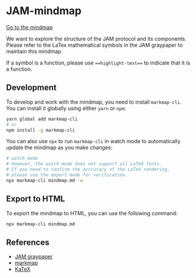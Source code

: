 # JAM-mindmap

[Go to the mindmap](https://New-JAMneration.github.io/JAM-mindmap)

We want to explore the structure of the JAM protocol and its components. Please refer to
the LaTex mathematical symbols in the JAM graypaper to maintain this mindmap.

If a symbol is a function, please use `==highlight-text==` to indicate that it is a function.

## Development

To develop and work with the mindmap, you need to install `markmap-cli`. You can install it globally using either `yarn` or `npm`:

```bash
yarn global add markmap-cli
# or
npm install -g markmap-cli
```

You can also use `npx` to run `markmap-cli` in watch mode to automatically update the mindmap as you make changes:

```bash
# watch mode
# However, the watch mode does not support all LaTeX fonts.
# If you need to confirm the acccuracy of the LaTeX rendering,
# please use the export mode for verification.
npx markmap-cli mindmap.md -w
```

## Export to HTML

To export the mindmap to HTML, you can use the following command:

```bash
npx markmap-cli mindmap.md
```

## References

- [JAM graypaper](https://graypaper.com/)
- [markmap](https://markmap.js.org/)
- [KaTeX](https://katex.org/)
